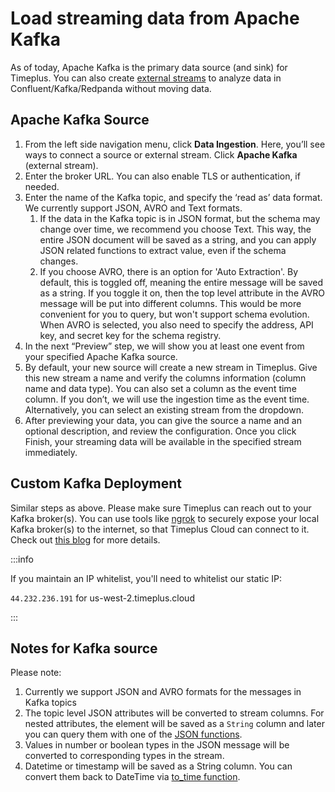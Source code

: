 # Load streaming data from Apache Kafka

As of today, Apache Kafka is the primary data source (and sink) for Timeplus. You can also create [external streams](/working-with-streams#external_stream) to analyze data in Confluent/Kafka/Redpanda without moving data.

## Apache Kafka Source

1. From the left side navigation menu, click **Data Ingestion**. Here, you’ll see ways to connect a source or external stream. Click **Apache Kafka** (external stream).
2. Enter the broker URL. You can also enable TLS or authentication, if needed.
3. Enter the name of the Kafka topic, and specify the ‘read as’ data format. We currently support JSON, AVRO and Text formats.
   1. If the data in the Kafka topic is in JSON format, but the schema may change over time, we recommend you choose Text. This way, the entire JSON document will be saved as a string, and you can apply JSON related functions to extract value, even if the schema changes.
   2. If you choose AVRO, there is an option for 'Auto Extraction'. By default, this is toggled off, meaning the entire message will be saved as a string. If you toggle it on, then the top level attribute in the AVRO message will be put into different columns. This would be more convenient for you to query, but won't support schema evolution. When AVRO is selected, you also need to specify the address, API key, and secret key for the schema registry.
4. In the next “Preview” step, we will show you at least one event from your specified Apache Kafka source.
5. By default, your new source will create a new stream in Timeplus. Give this new stream a name and verify the columns information (column name and data type). You can also set a column as the event time column. If you don’t, we will use the ingestion time as the event time. Alternatively, you can select an existing stream from the dropdown.
6. After previewing your data, you can give the source a name and an optional description, and review the configuration. Once you click Finish, your streaming data will be available in the specified stream immediately.

## Custom Kafka Deployment

Similar steps as above. Please make sure Timeplus can reach out to your Kafka broker(s). You can use tools like [ngrok](https://ngrok.com) to securely expose your local Kafka broker(s) to the internet, so that Timeplus Cloud can connect to it. Check out [this blog](https://www.timeplus.com/post/timeplus-cloud-with-ngrok) for more details.

:::info

If you maintain an IP whitelist, you'll need to whitelist our static IP:

`44.232.236.191` for us-west-2.timeplus.cloud

:::

## Notes for Kafka source

Please note:

1. Currently we support JSON and AVRO formats for the messages in Kafka topics
2. The topic level JSON attributes will be converted to stream columns. For nested attributes, the element will be saved as a `String` column and later you can query them with one of the [JSON functions](/functions_for_json).
3. Values in number or boolean types in the JSON message will be converted to corresponding types in the stream.
4. Datetime or timestamp will be saved as a String column. You can convert them back to DateTime via [to_time function](/functions_for_type#to_time).
